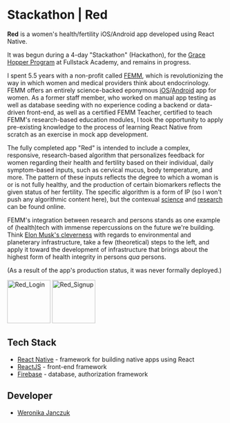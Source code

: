 # Stackathon | Red

**Red** is a women's health/fertility iOS/Android app developed using React Native. 

It was begun during a 4-day "Stackathon" (Hackathon), for the [Grace Hopper Program](https://www.gracehopper.com/) at Fullstack Academy, and remains in progress. 

I spent 5.5 years with a non-profit called [FEMM](https://www.femmhealth.org), which is revolutionizing the way in which women and medical providers think about endocrinology. FEMM offers an entirely science-backed eponymous [iOS](https://apps.apple.com/us/app/femm-period-ovulation-tracker/id944880989)/[Android](https://play.google.com/store/apps/details?id=org.femmhealth.femm&hl=en_US&gl=US) app for women. As a former staff member, who worked on manual app testing as well as database seeding with no experience coding a backend or data-driven front-end, as well as a certified FEMM Teacher, certified to teach FEMM's research-based education modules, I took the opportunity to apply pre-existing knowledge to the process of learning React Native from scratch as an exercise in mock app development.

The fully completed app "Red" is intended to include a complex, responsive, research-based algorithm that personalizes feedback for women regarding their health and fertility based on their individual, daily symptom-based inputs, such as cervical mucus, body temperature, and more. The pattern of these inputs reflects the degree to which a woman is or is not fully healthy, and the production of certain biomarkers reflects the given status of her fertility. The specific algorithm is a form of IP (so I won't push any algorithmic content here), but the contexual [science](https://femmhealth.org/the-science/) and [research](https://femmhealth.org/professional-education/research/) can be found online.

FEMM's integration between research and persons stands as one example of (health)tech with immense repercussions on the future we're building. Think [Elon Musk's cleverness](https://www.youtube.com/watch?v=zIwLWfaAg-8&ab_channel=TED) with regards to environmental and planeterary infrastructure, take a few (theoretical) steps to the left, and apply it toward the development of infrastructure that brings about the highest form of health integrity in persons *qua* persons.

(As a result of the app's production status, it was never formally deployed.)

<img src="https://i.ibb.co/z7qnD9j/Red-Login.png" width="100" title="Red_Login"> <img src="https://i.ibb.co/72xzsz8/Red-Signup.png" width="100" title="Red_Signup">

## Tech Stack

* [React Native](https://reactnative.dev/) - framework for building native apps using React
* [ReactJS](https://reactjs.org/) - front-end framework
* [Firebase](firebase.google.com) - database, authorization framework

## Developer

* [Weronika Janczuk](https://github.com/wjanczuk)